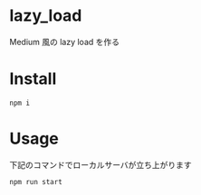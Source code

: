 # lazy_load
Medium 風の lazy load を作る
# Install
```
npm i
```
# Usage
下記のコマンドでローカルサーバが立ち上がります
```
npm run start
```
